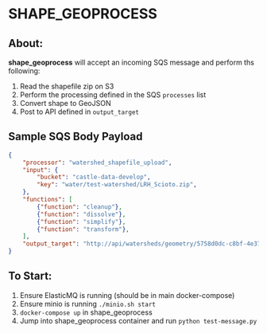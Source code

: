 # SHAPE_GEOPROCESS

## About:
**shape_geoprocess** will accept an incoming SQS message and perform ths following:
1) Read the shapefile zip on S3
2) Perform the processing defined in the SQS `processes` list
3) Convert shape to GeoJSON
4) Post to API defined in `output_target`

## Sample SQS Body Payload
```json
{
    "processor": "watershed_shapefile_upload",
    "input": {
        "bucket": "castle-data-develop",
        "key": "water/test-watershed/LRH_Scioto.zip",
    },
    "functions": [
        {"function": "cleanup"},
        {"function": "dissolve"},
        {"function": "simplify"},
        {"function": "transform"},
    ],
    "output_target": "http://api/watersheds/geometry/5758d0dc-c8bf-4e37-a5e7-44ff3f4b8677",
}
```

## To Start:

1) Ensure ElasticMQ is running (should be in main docker-compose)
2) Ensure minio is running `./minio.sh start`
3) `docker-compose up` in shape_geoprocess
4) Jump into shape_geoprocess container and run `python test-message.py`